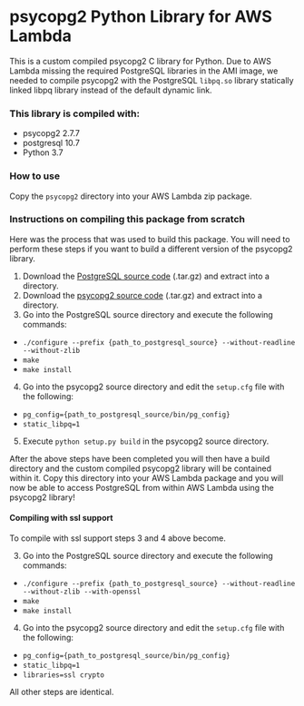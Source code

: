 psycopg2 Python Library for AWS Lambda
======================================

This is a custom compiled psycopg2 C library for Python. Due to AWS Lambda
missing the required PostgreSQL libraries in the AMI image, we needed to
compile psycopg2 with the PostgreSQL `libpq.so` library statically linked
libpq library instead of the default dynamic link.

### This library is compiled with:

- psycopg2 2.7.7
- postgresql 10.7
- Python 3.7

### How to use

Copy the `psycopg2` directory into your AWS Lambda zip package.

### Instructions on compiling this package from scratch

Here was the process that was used to build this package. You will need to
perform these steps if you want to build a different version of the psycopg2
library.

1. Download the
  [PostgreSQL source code](https://ftp.postgresql.org/pub/source) (.tar.gz) and extract into a directory.
2. Download the
  [psycopg2 source code](http://initd.org/psycopg/tarballs) (.tar.gz) and extract into a directory.
3. Go into the PostgreSQL source directory and execute the following commands:
  - `./configure --prefix {path_to_postgresql_source} --without-readline --without-zlib`
  - `make`
  - `make install`
4. Go into the psycopg2 source directory and edit the `setup.cfg` file with the following:
  - `pg_config={path_to_postgresql_source/bin/pg_config}`
  - `static_libpq=1`
5. Execute `python setup.py build` in the psycopg2 source directory.

After the above steps have been completed you will then have a build directory
and the custom compiled psycopg2 library will be contained within it. Copy this
directory into your AWS Lambda package and you will now be able to access
PostgreSQL from within AWS Lambda using the psycopg2 library!

#### Compiling with ssl support

To compile with ssl support steps 3 and 4 above become.

3. Go into the PostgreSQL source directory and execute the following commands:
  - `./configure --prefix {path_to_postgresql_source} --without-readline --without-zlib --with-openssl`
  - `make`
  - `make install`
4. Go into the psycopg2 source directory and edit the `setup.cfg` file with the following:
  - `pg_config={path_to_postgresql_source/bin/pg_config}`
  - `static_libpq=1`
  - `libraries=ssl crypto`

All other steps are identical.

